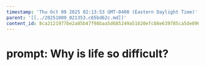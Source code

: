 ```yaml
---
timestamp: 'Thu Oct 09 2025 02:13:53 GMT-0400 (Eastern Daylight Time)'
parent: '[[../20251009_021353.c65bd62c.md]]'
content_id: 8ca2121977be2a85b47f98baa5d685249a51620efc88e639785ca5de0900ba54
---
```


# prompt: Why is life so difficult?
